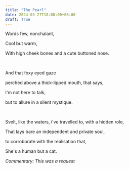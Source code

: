 ```yaml
---
title: "The Pearl"
date: 2024-03-27T18:00:00+08:00
draft: True
---
```


Words few, nonchalant,

Cool but warm,

With high cheek bones and a cute buttoned nose.

&nbsp;

And that foxy eyed gaze

perched above a thick-lipped mouth,
that says,

I'm not here to talk, 

but to allure
in a silent mystique. 

&nbsp;

Svelt, like the waters, i've travelled to, with a hidden role,

That lays bare an independent and private soul,

to corroborate with the realisation that, 

She's a human but a cat. 
&nbsp;


*Commentary: This was a request*
